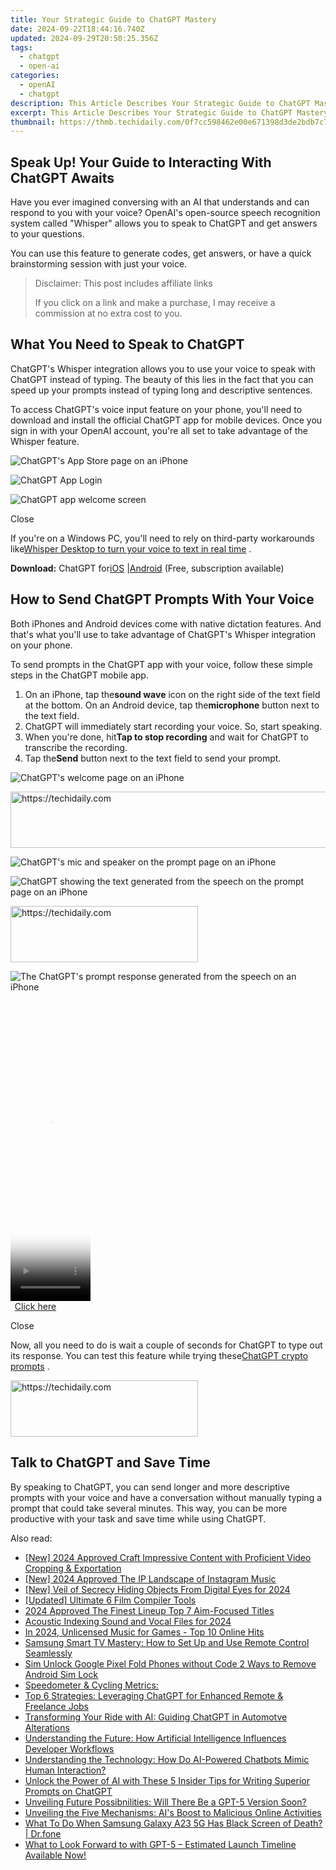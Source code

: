 ```yaml
---
title: Your Strategic Guide to ChatGPT Mastery
date: 2024-09-22T18:44:16.740Z
updated: 2024-09-29T20:50:25.356Z
tags:
  - chatgpt
  - open-ai
categories:
  - openAI
  - chatgpt
description: This Article Describes Your Strategic Guide to ChatGPT Mastery
excerpt: This Article Describes Your Strategic Guide to ChatGPT Mastery
thumbnail: https://thmb.techidaily.com/0f7cc598462e00e671398d3de2bdb7c71a59af5f2607e912d55b8b85ab2b5c83.jpg
---
```


## Speak Up! Your Guide to Interacting With ChatGPT Awaits

 Have you ever imagined conversing with an AI that understands and can respond to you with your voice? OpenAI's open-source speech recognition system called "Whisper" allows you to speak to ChatGPT and get answers to your questions.

 You can use this feature to generate codes, get answers, or have a quick brainstorming session with just your voice.

>  Disclaimer: This post includes affiliate links
>
>  If you click on a link and make a purchase, I may receive a commission at no extra cost to you.
>

## What You Need to Speak to ChatGPT

 ChatGPT's Whisper integration allows you to use your voice to speak with ChatGPT instead of typing. The beauty of this lies in the fact that you can speed up your prompts instead of typing long and descriptive sentences.

 To access ChatGPT's voice input feature on your phone, you'll need to download and install the official ChatGPT app for mobile devices. Once you sign in with your OpenAI account, you're all set to take advantage of the Whisper feature.

![ChatGPT's App Store page on an iPhone](https://static1.makeuseofimages.com/wordpress/wp-content/uploads/2023/08/chatgpt-s-app-store-page-on-an-iphone.jpg)

![ChatGPT App Login](https://static1.makeuseofimages.com/wordpress/wp-content/uploads/2023/05/chatgpt-app-login.jpg)

![ChatGPT app welcome screen](https://static1.makeuseofimages.com/wordpress/wp-content/uploads/2023/05/chatgpt-app-welcome-screen.jpg)

Close

 If you're on a Windows PC, you'll need to rely on third-party workarounds like[Whisper Desktop to turn your voice to text in real time](https://www.makeuseof.com/windows-whisper-desktop-guide/) .

**Download:** ChatGPT for[iOS](http://apps.apple.com/app/openai-chatgpt/id6448311069) |[Android](https://www.anrdoezrs.net/links/7251228/type/dlg/sid/UUmuoUeUpU2029654/https://play.google.com/store/apps/details?id=com.openai.chatgpt&hl=en&gl=US) (Free, subscription available)

## How to Send ChatGPT Prompts With Your Voice

 Both iPhones and Android devices come with native dictation features. And that's what you'll use to take advantage of ChatGPT's Whisper integration on your phone.

 To send prompts in the ChatGPT app with your voice, follow these simple steps in the ChatGPT mobile app.

1. On an iPhone, tap the**sound wave** icon on the right side of the text field at the bottom. On an Android device, tap the**microphone** button next to the text field.
2. ChatGPT will immediately start recording your voice. So, start speaking.
3. When you're done, hit**Tap to stop recording** and wait for ChatGPT to transcribe the recording.
4. Tap the**Send** button next to the text field to send your prompt.

![ChatGPT's welcome page on an iPhone](https://static1.makeuseofimages.com/wordpress/wp-content/uploads/2023/09/img_4309.jpg)

<!-- affiliate ads begin -->
<a href="https://appsumo.8odi.net/c/5597632/2151856/7443" target="_top" id="2151856">
  <img src="//a.impactradius-go.com/display-ad/7443-2151856" border="0" alt="https://techidaily.com" width="728" height="90"/>
</a>
<img height="0" width="0" src="https://appsumo.8odi.net/i/5597632/2151856/7443" style="position:absolute;visibility:hidden;" border="0" />
<!-- affiliate ads end -->

![ChatGPT's mic and speaker on the prompt page on an iPhone](https://static1.makeuseofimages.com/wordpress/wp-content/uploads/2023/09/img_4311.jpg)

![ChatGPT showing the text generated from the speech on the prompt page on an iPhone](https://static1.makeuseofimages.com/wordpress/wp-content/uploads/2023/09/img_4313.jpg)

<!-- affiliate ads begin -->
<a href="https://aligracehair.sjv.io/c/5597632/2006941/19272" target="_top" id="2006941">
  <img src="//a.impactradius-go.com/display-ad/19272-2006941" border="0" alt="https://techidaily.com" width="300" height="90"/>
</a>
<img height="0" width="0" src="https://aligracehair.sjv.io/i/5597632/2006941/19272" style="position:absolute;visibility:hidden;" border="0" />
<!-- affiliate ads end -->

![The ChatGPT's prompt response generated from the speech on an iPhone](https://static1.makeuseofimages.com/wordpress/wp-content/uploads/2023/09/img_4314.jpg)

<!-- affiliate ads begin -->
<span id="1993651">
					<video width="128" height="480" style="cursor:pointer"
           poster="//a.impactradius-go.com/display-clicktoplayimage/1993651.png"
           onclick="if(!this.playClicked){this.play();this.setAttribute('controls',true);this.playClicked=true;}">
	   <source src="//a.impactradius-go.com/display-ad/22993-1993651">
	   <img src="//a.impactradius-go.com/display-clicktoplayimage/1993651.png" style="border: none; height: 100%; width: 100%; object-fit: contain">
	</video>
	<div style="width:80px;text-align:center"><a href="javascript:window.open(decodeURIComponent('https%3A%2F%2Fhomestyler.sjv.io%2Fc%2F5597632%2F1993651%2F22993'), '_blank');void(0);">Click here</a></div>
</span>
<img height="0" width="0" src="https://imp.pxf.io/i/5597632/1993651/22993" style="position:absolute;visibility:hidden;" border="0" />
<!-- affiliate ads end -->

Close

 Now, all you need to do is wait a couple of seconds for ChatGPT to type out its response. You can test this feature while trying these[ChatGPT crypto prompts](https://www.makeuseof.com/the-best-chatgpt-crypto-prompts/) .

<!-- affiliate ads begin -->
<a href="https://aligracehair.sjv.io/c/5597632/1918714/19272" target="_top" id="1918714">
  <img src="//a.impactradius-go.com/display-ad/19272-1918714" border="0" alt="https://techidaily.com" width="300" height="90"/>
</a>
<img height="0" width="0" src="https://aligracehair.sjv.io/i/5597632/1918714/19272" style="position:absolute;visibility:hidden;" border="0" />
<!-- affiliate ads end -->

## Talk to ChatGPT and Save Time

 By speaking to ChatGPT, you can send longer and more descriptive prompts with your voice and have a conversation without manually typing a prompt that could take several minutes. This way, you can be more productive with your task and save time while using ChatGPT.

<ins class="adsbygoogle"
     style="display:block"
     data-ad-format="autorelaxed"
     data-ad-client="ca-pub-7571918770474297"
     data-ad-slot="1223367746"></ins>

<ins class="adsbygoogle"
     style="display:block"
     data-ad-client="ca-pub-7571918770474297"
     data-ad-slot="8358498916"
     data-ad-format="auto"
     data-full-width-responsive="true"></ins>

<span class="atpl-alsoreadstyle">Also read:</span>
<div><ul>
<li><a href="https://instagram-videos.techidaily.com/new-2024-approved-craft-impressive-content-with-proficient-video-cropping-and-exportation/"><u>[New] 2024 Approved Craft Impressive Content with Proficient Video Cropping & Exportation</u></a></li>
<li><a href="https://instagram-clips.techidaily.com/new-2024-approved-the-ip-landscape-of-instagram-music/"><u>[New] 2024 Approved The IP Landscape of Instagram Music</u></a></li>
<li><a href="https://youtube-sure.techidaily.com/eil-of-secrecy-hiding-objects-from-digital-eyes-for-2024/"><u>[New] Veil of Secrecy Hiding Objects From Digital Eyes for 2024</u></a></li>
<li><a href="https://facebook-video-recording.techidaily.com/updated-ultimate-6-film-compiler-tools/"><u>[Updated] Ultimate 6 Film Compiler Tools</u></a></li>
<li><a href="https://screen-video-capture.techidaily.com/2024-approved-the-finest-lineup-top-7-aim-focused-titles/"><u>2024 Approved The Finest Lineup Top 7 Aim-Focused Titles</u></a></li>
<li><a href="https://screen-capture.techidaily.com/acoustic-indexing-sound-and-vocal-files-for-2024/"><u>Acoustic Indexing Sound and Vocal Files for 2024</u></a></li>
<li><a href="https://some-approaches.techidaily.com/in-2024-unlicensed-music-for-games-top-10-online-hits/"><u>In 2024, Unlicensed Music for Games - Top 10 Online Hits</u></a></li>
<li><a href="https://tech-recovery.techidaily.com/samsung-smart-tv-mastery-how-to-set-up-and-use-remote-control-seamlessly/"><u>Samsung Smart TV Mastery: How to Set Up and Use Remote Control Seamlessly</u></a></li>
<li><a href="https://sim-unlock.techidaily.com/sim-unlock-google-pixel-fold-phones-without-code-2-ways-to-remove-android-sim-lock-by-drfone-android/"><u>Sim Unlock Google Pixel Fold Phones without Code 2 Ways to Remove Android Sim Lock</u></a></li>
<li><a href="https://tech-revival.techidaily.com/1722126383145-speedometer-and-cycling-metrics/"><u>Speedometer & Cycling Metrics:</u></a></li>
<li><a href="https://tech-revival.techidaily.com/top-6-strategies-leveraging-chatgpt-for-enhanced-remote-and-freelance-jobs/"><u>Top 6 Strategies: Leveraging ChatGPT for Enhanced Remote & Freelance Jobs</u></a></li>
<li><a href="https://tech-revival.techidaily.com/transforming-your-ride-with-ai-guiding-chatgpt-in-automotve-alterations/"><u>Transforming Your Ride with AI: Guiding ChatGPT in Automotve Alterations</u></a></li>
<li><a href="https://tech-revival.techidaily.com/understanding-the-future-how-artificial-intelligence-influences-developer-workflows/"><u>Understanding the Future: How Artificial Intelligence Influences Developer Workflows</u></a></li>
<li><a href="https://tech-revival.techidaily.com/understanding-the-technology-how-do-ai-powered-chatbots-mimic-human-interaction/"><u>Understanding the Technology: How Do AI-Powered Chatbots Mimic Human Interaction?</u></a></li>
<li><a href="https://tech-revival.techidaily.com/unlock-the-power-of-ai-with-these-5-insider-tips-for-writing-superior-prompts-on-chatgpt/"><u>Unlock the Power of AI with These 5 Insider Tips for Writing Superior Prompts on ChatGPT</u></a></li>
<li><a href="https://tech-revival.techidaily.com/unveiling-future-possibnilities-will-there-be-a-gpt-5-version-soon/"><u>Unveiling Future Possibnilities: Will There Be a GPT-5 Version Soon?</u></a></li>
<li><a href="https://tech-revival.techidaily.com/unveiling-the-five-mechanisms-ais-boost-to-malicious-online-activities/"><u>Unveiling the Five Mechanisms: AI's Boost to Malicious Online Activities</u></a></li>
<li><a href="https://howto.techidaily.com/what-to-do-when-samsung-galaxy-a23-5g-has-black-screen-of-death-drfone-by-drfone-fix-android-problems-fix-android-problems/"><u>What To Do When Samsung Galaxy A23 5G Has Black Screen of Death? | Dr.fone</u></a></li>
<li><a href="https://tech-revival.techidaily.com/what-to-look-forward-to-with-gpt-5-estimated-launch-timeline-available-now/"><u>What to Look Forward to with GPT-5 – Estimated Launch Timeline Available Now!</u></a></li>
</ul></div>

